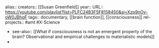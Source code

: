 alias::
creators:: [[Susan Greenfield]]
year::
URL:: https://youtube.com/playlist?list=PLFC24B3F5F8158450&si=Xzp9nOv-oW0JBhqF
tags:: documentary, [[brain function]], [[consciousness]]
rel-projects:: #amt #X-Science


- see-also:: [[What if consciousness is not an emergent property of the brain? Observational and empirical challenges to materialistic models]]
-
